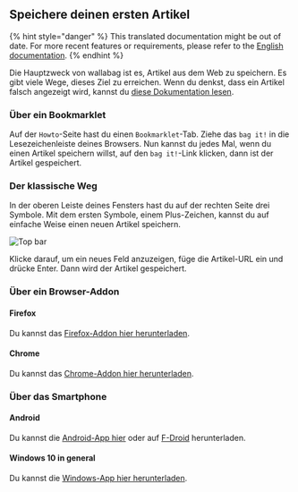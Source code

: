 Speichere deinen ersten Artikel
-------------------------------

{% hint style="danger" %}
This translated documentation might be out of date. For more recent features or requirements, please refer to the [English documentation](https://doc.wallabag.org/en/).
{% endhint %}

Die Hauptzweck von wallabag ist es, Artikel aus dem Web zu speichern. Es
gibt viele Wege, dieses Ziel zu erreichen. Wenn du denkst, dass ein
Artikel falsch angezeigt wird, kannst du [diese Dokumentation lesen](../errors_during_fetching.md).

### Über ein Bookmarklet

Auf der `Howto`-Seite hast du einen `Bookmarklet`-Tab. Ziehe das
`bag it!` in die Lesezeichenleiste deines Browsers. Nun kannst du jedes
Mal, wenn du einen Artikel speichern willst, auf den `bag it!`-Link
klicken, dann ist der Artikel gespeichert.

### Der klassische Weg

In der oberen Leiste deines Fensters hast du auf der rechten Seite drei
Symbole. Mit dem ersten Symbole, einem Plus-Zeichen, kannst du auf
einfache Weise einen neuen Artikel speichern.

![Top bar](../../../img/user/topbar.png)

Klicke darauf, um ein neues Feld anzuzeigen, füge die Artikel-URL ein
und drücke Enter. Dann wird der Artikel gespeichert.

### Über ein Browser-Addon

#### Firefox

Du kannst das [Firefox-Addon hier herunterladen](https://addons.mozilla.org/firefox/addon/wallabagger/).

#### Chrome

Du kannst das [Chrome-Addon hier herunterladen](https://chrome.google.com/webstore/detail/wallabagger/gbmgphmejlcoihgedabhgjdkcahacjlj?hl=fr).

### Über das Smartphone

#### Android

Du kannst die [Android-App hier](https://play.google.com/store/apps/details?id=fr.gaulupeau.apps.InThePoche) oder auf [F-Droid](https://f-droid.org/repository/browse/?fdid=fr.gaulupeau.apps.InThePoche) herunterladen.

#### Windows 10 in general

Du kannst die [Windows-App hier herunterladen](https://www.microsoft.com/store/apps/9nblggh5x3p6).
